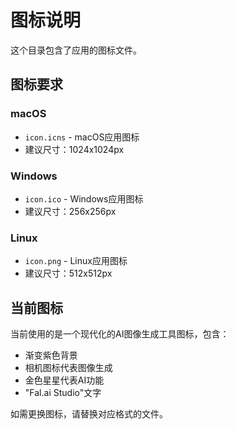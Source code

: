 # 图标说明

这个目录包含了应用的图标文件。

## 图标要求

### macOS
- `icon.icns` - macOS应用图标
- 建议尺寸：1024x1024px

### Windows  
- `icon.ico` - Windows应用图标
- 建议尺寸：256x256px

### Linux
- `icon.png` - Linux应用图标  
- 建议尺寸：512x512px

## 当前图标

当前使用的是一个现代化的AI图像生成工具图标，包含：
- 渐变紫色背景
- 相机图标代表图像生成
- 金色星星代表AI功能
- "Fal.ai Studio"文字

如需更换图标，请替换对应格式的文件。
